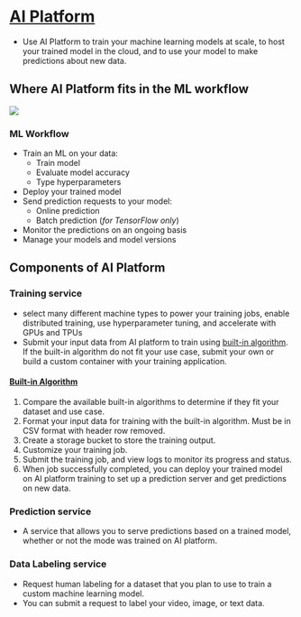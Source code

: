 # [AI Platform](https://cloud.google.com/ai-platform/docs/technical-overview)

* Use AI Platform to train your machine learning models at scale, to host your trained model in the cloud, and to use your model to make predictions about new data.

## Where AI Platform fits in the ML workflow

![](https://cloud.google.com/ai-platform/images/ml-workflow.svg)

### ML Workflow

* Train an ML on your data:
    * Train model
    * Evaluate model accuracy
    * Type hyperparameters
* Deploy your trained model
* Send prediction requests to your model:
    * Online prediction
    * Batch prediction (<i>for TensorFlow only</i>)
* Monitor the predictions on an ongoing basis
* Manage your models and model versions

## Components of AI Platform

### Training service
* select many different machine types to power your training jobs, enable distributed training, use hyperparameter tuning, and accelerate with GPUs and TPUs
* Submit your input data from AI platform to train using [built-in algorithm](####Built-in-Algorithm). If the built-in algorithm do not fit your use case, submit your own or build a custom container with your training application.

#### [Built-in Algorithm](https://cloud.google.com/ai-platform/training/docs/algorithms)

1. Compare the available built-in algorithms to determine if they fit your dataset and use case.
1. Format your input data for training with the built-in algorithm. Must be in CSV format with header row removed.
1. Create a storage bucket to store the training output.
1. Customize your training job.
1. Submit the training job, and view logs to monitor its progress and status.
1. When job successfully completed, you can deploy your trained model on AI platform training to set up a prediction server and get predictions on new data.

### Prediction service

* A service that allows you to serve predictions based on a trained model, whether or not the mode was trained on AI platform.

### Data Labeling service

* Request human labeling for a dataset that you plan to use to train a custom machine learning model.
* You can submit a request to label your video, image, or text data.

